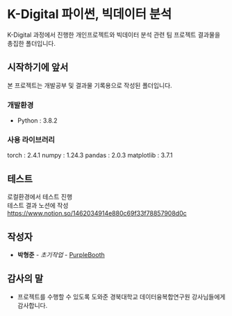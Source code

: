 # K-Digital 파이썬, 빅데이터 분석

K-Digital 과정에서 진행한 개인프로젝트와 빅데이터 분석 관련 팀 프로젝트 결과물을 총집한 폴더입니다.

## 시작하기에 앞서

본 프로젝트는 개발공부 및 결과물 기록용으로 작성된 폴더입니다.

### 개발환경

- Python : 3.8.2

### 사용 라이브러리
torch : 2.4.1
numpy : 1.24.3
pandas : 2.0.3
matplotlib : 3.7.1

## 테스트
로컬환경에서 테스트 진행  
테스트 결과 노션에 작성  
https://www.notion.so/1462034914e880c69f33f78857908d0c

## 작성자

* **박형준** - *초기작업* - [PurpleBooth](https://github.com/parkhyoungjoon)

## 감사의 말

* 프로젝트를 수행할 수 있도록 도와준 경북대학교 데이터융복합연구원 강사님들에게 감사합니다.
